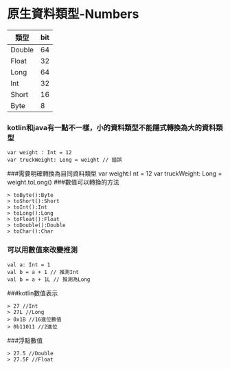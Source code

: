 # 原生資料類型-Numbers
類型           | bit
------------- | -------------
Double        | 64
Float         | 32
Long          | 64
Int           | 32
Short         | 16
Byte          | 8

### kotlin和java有一點不一樣，小的資料類型不能隱式轉換為大的資料類型
	var weight : Int = 12
	var truckWeight: Long = weight // 錯誤

###需要明確轉換為目同資料類型
	var weight:I nt = 12
	var truckWeight: Long = weight.toLong()
###數值可以轉換的方法
~~~
> toByte():Byte
> toShort():Short
> toInt():Int
> toLong():Long
> toFloat():Float
> toDouble():Double
> toChar():Char
~~~
### 可以用數值來改變推測
	val a: Int = 1
	val b = a + 1 // 推測Int
	val b = a + 1L // 推測為Long

###kotlin數值表示
~~~
> 27 //Int
> 27L //Long
> 0x1B //16進位數值
> 0b11011 //2進位
~~~

###浮點數值
~~~
> 27.5 //Double
> 27.5F //Float
~~~






